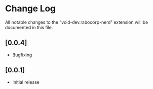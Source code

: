 # Change Log

All notable changes to the "void-dev.rabocorp-nerd" extension will be documented in this file.

## [0.0.4]

- Bugfixing

## [0.0.1]

- Initial release
